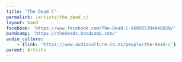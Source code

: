 ```yaml
---
title: 'The Dead C'
permalink: /artists/the_dead_c/
layout: band
facebook: 'https://www.facebook.com/The-Dead-C-960955394048028/'
bandcamp: 'https://thedeadc.bandcamp.com/'
audio_culture:
    - {link: 'https://www.audioculture.co.nz/people/the-dead-c'}
parent: Artists
---
```

